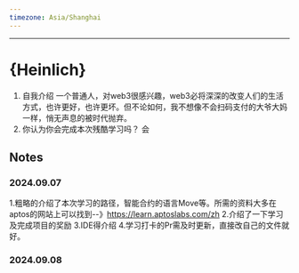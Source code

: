 ```yaml
---
timezone: Asia/Shanghai
---
```


---

# {Heinlich}

1. 自我介绍
   一个普通人，对web3很感兴趣，web3必将深深的改变人们的生活方式，也许更好，也许更坏。但不论如何，我不想像不会扫码支付的大爷大妈一样，悄无声息的被时代抛弃。
3. 你认为你会完成本次残酷学习吗？
   会

## Notes

<!-- Content_START -->

### 2024.09.07
1.粗略的介绍了本次学习的路径，智能合约的语言Move等。所需的资料大多在aptos的网站上可以找到--》https://learn.aptoslabs.com/zh
2.介绍了一下学习及完成项目的奖励
3.IDE得介绍
4.学习打卡的Pr需及时更新，直接改自己的文件就好。

### 2024.09.08

<!-- Content_END -->
